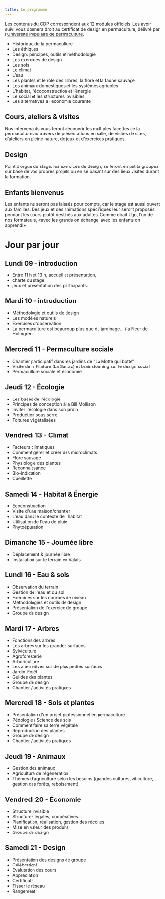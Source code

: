 ```yaml
---
title: Le programme
---
```

Les contenus du CDP correspondent aux 12 modules officiels. Les avoir suivi vous donnera droit au certificat de design en permaculture, délivré par
l’[Université Populaire de permaculture](http://permaculture-upp.org/).

* Historique de la permaculture
* Les éthiques
* Design: principes, outils et méthodologie
* Les exercices de design
* Les sols
* Le climat
* L’eau
* Les plantes et le rôle des arbres, la flore et la faune sauvage
* Les animaux domestiques et les systèmes agricoles
* L’habitat, l’écoconstruction et l’énergie
* Le social et les structures invisibles 
* Les alternatives à l’économie courante

## Cours, ateliers & visites

Nos intervenants vous feront découvrir les multiples facettes de la permaculture
au travers de présentations en salle, de visites de sites, d’ateliers en pleine
nature, de jeux et d’exercices pratiques.

## Design

Point d’orgue du stage: les exercices de design, se feront en petits groupes sur
base de vos propres projets ou en se basant sur des lieux visités durant la
formation.

## Enfants bienvenus

Les enfants ne seront pas laissés pour compte, car le stage est aussi ouvert aux familles. Des jeux et des animations spécifiques leur seront proposés pendant les cours plutôt destinés aux adultes. Comme dirait Ugo, l’un de nos formateurs,
«avec les grands on échange, avec les enfants on apprend!»

# Jour par jour

## Lundi 09 - introduction
* Entre 11 h et 13 h, accueil et présentation, 
* charte du stage
* jeux et présentation des participants.

## Mardi 10 - introduction
* Méthodologie et outils de design 
* Les modèles naturels 
* Exercises d'observation 
* La permaculture est beaucoup plus que du jardinage... (la Fleur de Holmgren) 

## Mercredi 11 - Permaculture sociale
* Chantier participatif dans les jardins de "La Motte qui botte" 
* Visite de la Filature (La Sarraz) et brainstorming sur le design social 
* Permaculture sociale et économie 

## Jeudi 12 - Écologie
* Les bases de l'écologie 
* Principes de conception à la Bill Mollison 
* Inviter l'écologie dans son jardin 
* Production sous serre 
* Toitures végétalisées 

## Vendredi 13 - Climat
* Facteurs climatiques 
* Comment gérer et créer des microclimats 
* Flore sauvage 
* Physiologie des plantes 
* Reconnaissance 
* Bio-indication 
* Cueillette 

## Samedi 14 - Habitat & Énergie
* Ecoconstruction 
* Visite d'une maison/chantier 
* L'eau dans le contexte de l'habitat 
* Utilisation de l'eau de pluie 
* Phytoépuration 

## Dimanche 15 - Journée libre
* Déplacement & journée libre 
* Installation sur le terrain en Valais 

## Lundi 16 - Eau & sols
* Observation du terrain 
* Gestion de l'eau et du sol 
* Exercices sur les courbes de niveau 
* Méthodologies et outils de design 
* Présentation de l'exercice de groupe 
* Groupe de design 

## Mardi 17 - Arbres
* Fonctions des arbres 
* Les arbres sur les grandes surfaces 
* Sylviculture 
* Agroforesterie 
* Arboriculture 
* Les alternatives sur de plus petites surfaces 
* Jardin-Forêt 
* Guildes des plantes 
* Groupe de design 
* Chantier / activités pratiques 

## Mercredi 18 - Sols et plantes
* Présentation d'un projet professionnel en permaculture 
* Pédologie / Science des sols 
* Comment faire sa terre végétale 
* Reproduction des plantes 
* Groupe de design 
* Chantier / activités pratiques 

## Jeudi 19 - Animaux
* Gestion des animaux 
* Agriculture de régénération 
* Thémes d'agriculture selon les besoins (grandes cultures, viticulture, gestion des forêts, reboisement) 

## Vendredi 20 - Économie
* Structure invisible 
* Structures légales, coopératives... 
* Planification, réalisation, gestion des récoltes 
* Mise en valeur des produits 
* Groupe de design 

## Samedi 21 - Design
* Présentation des designs de groupe 
* Célébration! 
* Evalutation des cours 
* Appréciation 
* Certificats 
* Tisser le réseau 
* Rangement 
